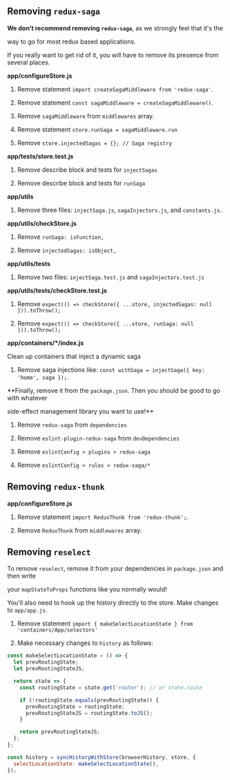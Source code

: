 ## Removing `redux-saga`

**We don't recommend removing `redux-saga`**, as we strongly feel that it's the

way to go for most redux based applications.

If you really want to get rid of it, you will have to remove its presence from several places.

**app/configureStore.js**

1. Remove statement `import createSagaMiddleware from 'redux-saga'`.

2. Remove statement `const sagaMiddleware = createSagaMiddleware()`.

3. Remove `sagaMiddleware` from `middlewares` array.

4. Remove statement `store.runSaga = sagaMiddleware.run`

5. Remove `store.injectedSagas = {}; // Saga registry`

**app/tests/store.test.js**

1. Remove describe block and tests for `injectSagas`

2. Remove describe block and tests for `runSaga`

**app/utils**

1. Remove three files: `injectSaga.js`, `sagaInjectors.js`, and `constants.js`.

**app/utils/checkStore.js**

1. Remove `runSaga: isFunction,`

2. Remove `injectedSagas: isObject,`

**app/utils/tests**

1. Remove two files: `injectSaga.test.js` and `sagaInjectors.test.js`

**app/utils/tests/checkStore.test.js**

1. Remove `expect(() => checkStore({ ...store, injectedSagas: null })).toThrow();`

2. Remove `expect(() => checkStore({ ...store, runSaga: null })).toThrow();`

**app/containers/\*/index.js**

Clean up containers that inject a dynamic saga

1. Remove saga injections like: `const withSaga = injectSaga({ key: 'home', saga });`.

\*\*Finally, remove it from the `package.json`. Then you should be good to go with whatever

side-effect management library you want to use!\*\*

1. Remove `redux-saga` from `dependencies`

2. Remove `eslint-plugin-redux-saga` from `devDependencies`

3. Remove `eslintConfig > plugins > redux-saga`

4. Remove `eslintConfig > rules > redux-saga/*`

## Removing `redux-thunk`

**app/configureStore.js**

1. Remove statement `import ReduxThunk from 'redux-thunk';`.

2. Remove `ReduxThunk` from `middlewares` array.

## Removing `reselect`

To remove `reselect`, remove it from your dependencies in `package.json` and then write

your `mapStateToProps` functions like you normally would!

You'll also need to hook up the history directly to the store. Make changes to `app/app.js`.

1. Remove statement `import { makeSelectLocationState } from 'containers/App/selectors'`

2. Make necessary changes to `history` as follows:

```js
const makeSelectLocationState = () => {
  let prevRoutingState;
  let prevRoutingStateJS;

  return state => {
    const routingState = state.get('router'); // or state.route

    if (!routingState.equals(prevRoutingState)) {
      prevRoutingState = routingState;
      prevRoutingStateJS = routingState.toJS();
    }

    return prevRoutingStateJS;
  };
};

const history = syncHistoryWithStore(browserHistory, store, {
  selectLocationState: makeSelectLocationState(),
});
```
